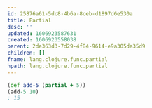 ```yaml
---
id: 25876a61-5dc8-4b6a-8ceb-d1897d6e530a
title: Partial
desc: ''
updated: 1606923587631
created: 1606923558038
parent: 2de363d3-7d29-4f84-9614-e9a305da35d9
children: []
fname: lang.clojure.func.partial
hpath: lang.clojure.func.partial
---
```

```clojure
(def add-5 (partial + 5))
(add-5 10)
; 15
```

